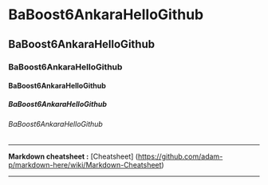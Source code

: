 # BaBoost6AnkaraHelloGithub
## BaBoost6AnkaraHelloGithub
### BaBoost6AnkaraHelloGithub
#### BaBoost6AnkaraHelloGithub
##### BaBoost6AnkaraHelloGithub
###### BaBoost6AnkaraHelloGithub
------
**Markdown cheatsheet :** [Cheatsheet] (https://github.com/adam-p/markdown-here/wiki/Markdown-Cheatsheet)

------
